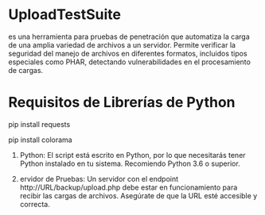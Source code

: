 # UploadTestSuite
 es una herramienta para pruebas de penetración que automatiza la carga de una amplia variedad de archivos a un servidor. Permite verificar la seguridad del manejo de archivos en diferentes formatos, incluidos tipos especiales como PHAR, detectando vulnerabilidades en el procesamiento de cargas.

# Requisitos de Librerías de Python

pip install requests

pip install colorama

1. Python: El script está escrito en Python, por lo que necesitarás tener Python instalado en tu sistema. Recomiendo Python 3.6 o superior.

2. ervidor de Pruebas: Un servidor con el endpoint http://URL/backup/upload.php debe estar en funcionamiento para recibir las cargas de archivos. Asegúrate de que la URL esté accesible y correcta. 

